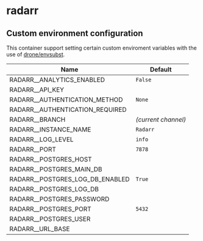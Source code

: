 # radarr

## Custom environment configuration

This container support setting certain custom enviroment variables with the use of [drone/envsubst](https://github.com/drone/envsubst).

| Name                            | Default             |
|---------------------------------|---------------------|
| RADARR__ANALYTICS_ENABLED       | `False`             |
| RADARR__API_KEY                 |                     |
| RADARR__AUTHENTICATION_METHOD   | `None`              |
| RADARR__AUTHENTICATION_REQUIRED |                     |
| RADARR__BRANCH                  | _(current channel)_ |
| RADARR__INSTANCE_NAME           | `Radarr`            |
| RADARR__LOG_LEVEL               | `info`              |
| RADARR__PORT                    | `7878`              |
| RADARR__POSTGRES_HOST           |                     |
| RADARR__POSTGRES_MAIN_DB        |                     |
| RADARR__POSTGRES_LOG_DB_ENABLED | `True`              |
| RADARR__POSTGRES_LOG_DB         |                     |
| RADARR__POSTGRES_PASSWORD       |                     |
| RADARR__POSTGRES_PORT           | `5432`              |
| RADARR__POSTGRES_USER           |                     |
| RADARR__URL_BASE                |                     |
